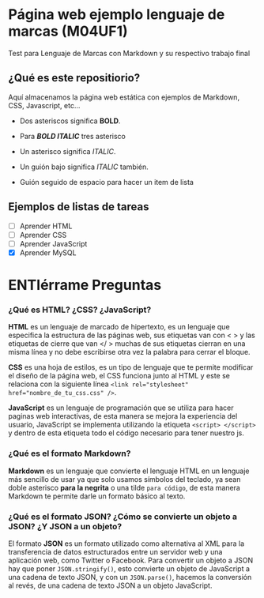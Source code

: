 # Página web ejemplo lenguaje de marcas (M04UF1)

Test para Lenguaje de Marcas con Markdown y su respectivo trabajo final

## ¿Qué es este repositiorio?

Aquí almacenamos la página web estática con ejemplos de Markdown, CSS, Javascript, etc...

- Dos asteriscos significa **BOLD**.
- Para ***BOLD ITALIC*** tres asterisco 

- Un asterisco significa *ITALIC*.
- Un guión bajo significa _ITALIC_ también.

- Guión seguido de espacio para hacer un item de lista

## Ejemplos de listas de tareas

- [ ] Aprender HTML
- [ ] Aprender CSS
- [ ] Aprender JavaScript
- [x] Aprender MySQL

# ENTIérrame Preguntas

### **¿Qué es HTML? ¿CSS? ¿JavaScript?**

**HTML** es un lenguaje de marcado de hipertexto, es un lenguaje que especifica la estructura de las páginas web, sus etiquetas van con < > y las etiquetas de cierre que van </ > muchas de sus etiquetas cierran en una misma línea y no debe escribirse otra vez la palabra para cerrar el bloque.

**CSS** es una hoja de estilos, es un tipo de lenguaje que te permite modificar el diseño de la página web, el CSS funciona junto al HTML  y este se relaciona con la siguiente línea `<link rel="stylesheet" href="nombre_de_tu_css.css" />`.

**JavaScript** es un lenguaje de programación que se utiliza para hacer paginas web interactivas, de esta manera se mejora la experiencia del usuario, JavaScript se implementa utilizando la etiqueta `<script> </script>` y dentro de esta etiqueta todo el código necesario para tener nuestro js.

### **¿Qué es el formato Markdown?**

**Markdown** es un lenguaje que convierte el lenguaje HTML en un lenguaje más sencillo de usar ya que solo usamos símbolos del teclado, ya sean doble asterisco **para la negrita** o una tilde `para código`, de esta manera Markdown te permite darle un formato básico al texto.

### **¿Qué es el formato JSON? ¿Cómo se convierte un objeto a JSON? ¿Y JSON a un objeto?**

El formato **JSON** es un formato utilizado como alternativa al XML para la transferencia de datos estructurados entre un servidor web y una aplicación web, como Twitter o Facebook.
Para convertir un objeto a JSON  hay que poner `JSON.stringify()`, esto convierte un objeto de JavaScript a una cadena de texto JSON, y con un `JSON.parse()`, hacemos la conversión al revés, de una cadena de texto JSON a un objeto JavaScript.

